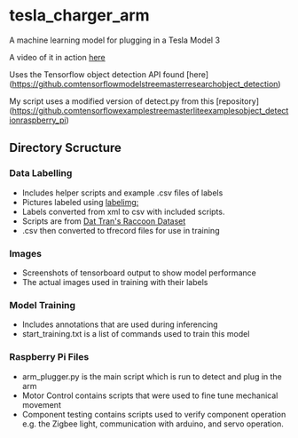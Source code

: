 # tesla_charger_arm
A machine learning model for plugging in a Tesla Model 3

A video of it in action [here](https://www.youtube.comwatchv=octvXMaTG44&t)

Uses the Tensorflow object detection API found [here]
(https://github.comtensorflowmodelstreemasterresearchobject_detection)

My script uses a modified version of detect.py from this [repository]
(https://github.comtensorflowexamplestreemasterliteexamplesobject_detectionraspberry_pi)

## Directory Scructure
### Data Labelling
- Includes helper scripts and example .csv files of labels
- Pictures labeled using [labelimg:](https://github.com/heartexlabs/labelImg)
- Labels converted from xml to csv with included scripts.
- Scripts are from [Dat Tran's Raccoon Dataset](https://github.com/datitran/raccoon_dataset)
- .csv then converted to tfrecord files for use in training

### Images
- Screenshots of tensorboard output to show model performance
- The actual images used in training with their labels

### Model Training
- Includes annotations that are used during inferencing
- start_training.txt is a list of commands used to train this model

### Raspberry Pi Files
- arm_plugger.py is the main script which is run to detect and
plug in the arm
- Motor Control contains scripts that were used to fine tune
mechanical movement
- Component testing contains scripts used to verify component
operation e.g. the Zigbee light, communication with arduino,
and servo operation.
